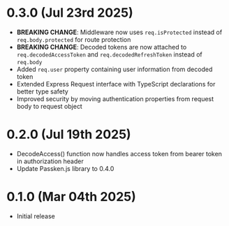 # 0.3.0 (Jul 23rd 2025)

- **BREAKING CHANGE**: Middleware now uses `req.isProtected` instead of `req.body.protected` for route protection
- **BREAKING CHANGE**: Decoded tokens are now attached to `req.decodedAccessToken` and `req.decodedRefreshToken` instead of `req.body`
- Added `req.user` property containing user information from decoded token
- Extended Express Request interface with TypeScript declarations for better type safety
- Improved security by moving authentication properties from request body to request object

# 0.2.0 (Jul 19th 2025)

- DecodeAccess() function now handles access token from bearer token in authorization header
- Update Passken.js library to 0.4.0

# 0.1.0 (Mar 04th 2025)

- Initial release
